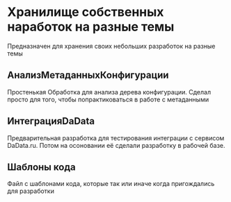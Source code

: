 # **Хранилище собственных наработок на разные темы**

Предназначен для хранения своих небольших разработок на разные темы

## АнализМетаданныхКонфигурации

Простенькая Обработка для анализа дерева конфигурации. Сделал просто для того, чтобы попрактиковаться в работе с метаданными

## ИнтеграцияDaData

Предварительная разработка для тестирования интеграции с сервисом DaData.ru. Потом на осоновании её сделали разработку в рабочей базе.

## Шаблоны кода

Файл с шаблонами кода, которые так или иначе когда пригождались для разработки
